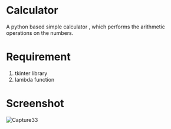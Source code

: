 # Calculator
 A python based simple calculator , which performs the arithmetic operations on the numbers.
 
 # Requirement
 1. tkinter library
 2. lambda function
 
 
# Screenshot
![Capture33](https://user-images.githubusercontent.com/51095961/59019156-1bbdaa80-8865-11e9-980f-96371c175b34.PNG)
